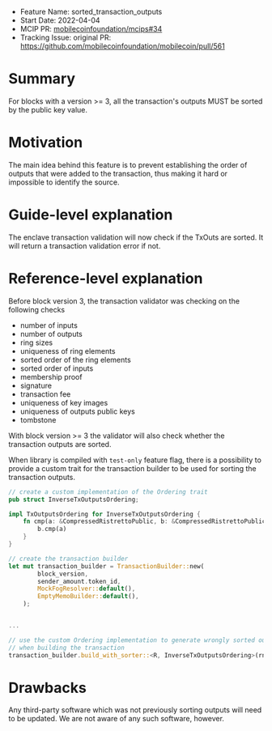 - Feature Name: sorted_transaction_outputs
- Start Date: 2022-04-04
- MCIP PR: [mobilecoinfoundation/mcips#34](https://github.com/mobilecoinfoundation/mcips/pull/34)
- Tracking Issue: original PR: https://github.com/mobilecoinfoundation/mobilecoin/pull/561

# Summary
[summary]: #summary

For blocks with a version >= 3, all the transaction's outputs MUST be sorted by the public key value.

# Motivation
[motivation]: #motivation

The main idea behind this feature is to prevent establishing the order of outputs that were added to the 
transaction, thus making it hard or impossible to identify the source.

# Guide-level explanation
[guide-level-explanation]: #guide-level-explanation

The enclave transaction validation will now check if the TxOuts are sorted.
It will return a transaction validation error if not.

# Reference-level explanation
[reference-level-explanation]: #reference-level-explanation

Before block version 3, the transaction validator was checking on the following checks
* number of inputs
* number of outputs
* ring sizes
* uniqueness of ring elements
* sorted order of the ring elements
* sorted order of inputs
* membership proof
* signature
* transaction fee
* uniqueness of key images
* uniqueness of outputs public keys
* tombstone

With block version >= 3 the validator will also check whether the transaction outputs are sorted. 

When library is compiled with `test-only` feature flag, there is a possibility to provide a custom trait for the transaction
builder to be used for sorting the transaction outputs.
```rust
// create a custom implementation of the Ordering trait
pub struct InverseTxOutputsOrdering;

impl TxOutputsOrdering for InverseTxOutputsOrdering {
    fn cmp(a: &CompressedRistrettoPublic, b: &CompressedRistrettoPublic) -> Ordering {
        b.cmp(a)
    }
}

// create the transaction builder
let mut transaction_builder = TransactionBuilder::new(
        block_version,
        sender_amount.token_id,
        MockFogResolver::default(),
        EmptyMemoBuilder::default(),
    );


...

// use the custom Ordering implementation to generate wrongly sorted outputs
// when building the transaction
transaction_builder.build_with_sorter::<R, InverseTxOutputsOrdering>(rng).unwrap()
```

# Drawbacks
[drawbacks]: #drawbacks

Any third-party software which was not previously sorting outputs will need to be updated. We are not aware of any such software, however.

